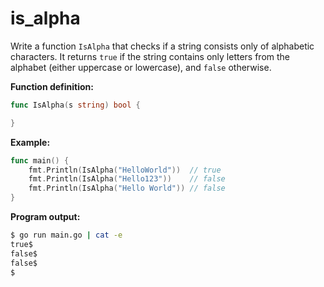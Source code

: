 # is_alpha


Write a function `IsAlpha` that checks if a string consists only of alphabetic characters. It returns `true` if the string contains only letters from the alphabet (either uppercase or lowercase), and `false` otherwise.

**Function definition:**

```go
func IsAlpha(s string) bool {

}
```

**Example:**

```go
func main() {
    fmt.Println(IsAlpha("HelloWorld"))  // true
    fmt.Println(IsAlpha("Hello123"))    // false
    fmt.Println(IsAlpha("Hello World")) // false
}
```

**Program output:**

```sh
$ go run main.go | cat -e
true$
false$
false$
$
```
